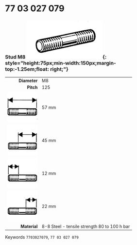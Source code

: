 # 77 03 027 079

### Stud M8 ![](../assets/images/parts/stud.png){: style="height:75px;min-width:150px;margin-top:-1.25em;float: right;"}

|   |   |
|---:|---|
**Diameter** | M8
**Pitch** | 125
![](../assets/images/stud_total.png) | 57 mm
![](../assets/images/stud_total_right.png) | 45 mm
![](../assets/images/stud_left.png) | 12 mm
![](../assets/images/stud_right.png) | 22 mm
**Material** | 8-8 Steel - tensile strength 80 to 100 h bar

Keywords `7703027079`, `77 03 027 079`
